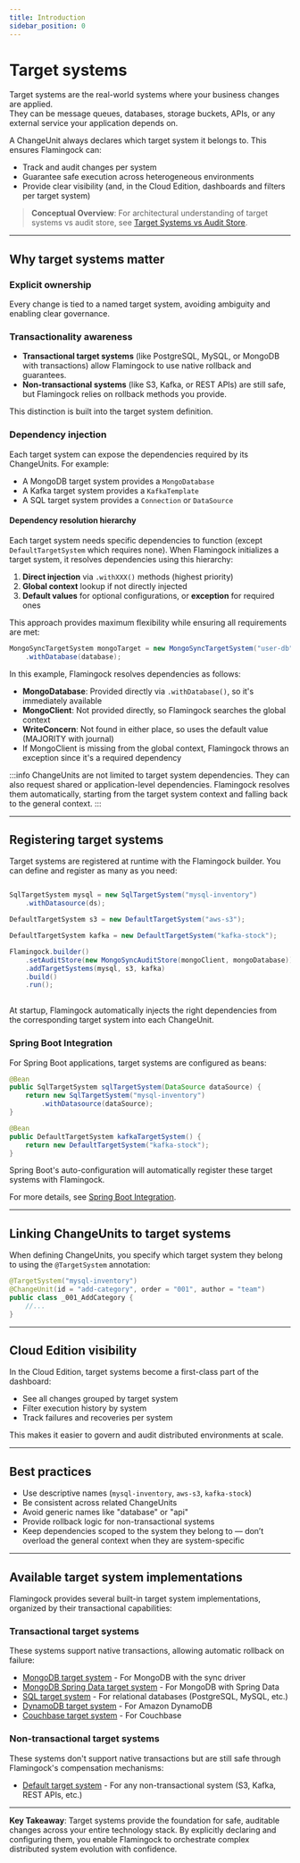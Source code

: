 ```yaml
---
title: Introduction
sidebar_position: 0
---
```


# Target systems

Target systems are the real-world systems where your business changes are applied.  
They can be message queues, databases, storage buckets, APIs, or any external service your application depends on.

A ChangeUnit always declares which target system it belongs to. This ensures Flamingock can:
- Track and audit changes per system
- Guarantee safe execution across heterogeneous environments
- Provide clear visibility (and, in the Cloud Edition, dashboards and filters per target system)

> **Conceptual Overview**: For architectural understanding of target systems vs audit store, see [Target Systems vs Audit Store](../overview/audit-store-vs-target-system.md).

---

## Why target systems matter

### Explicit ownership
Every change is tied to a named target system, avoiding ambiguity and enabling clear governance.

### Transactionality awareness
- **Transactional target systems** (like PostgreSQL, MySQL, or MongoDB with transactions) allow Flamingock to use native rollback and guarantees.
- **Non-transactional systems** (like S3, Kafka, or REST APIs) are still safe, but Flamingock relies on rollback methods you provide.

This distinction is built into the target system definition.

### Dependency injection

Each target system can expose the dependencies required by its ChangeUnits. For example:
- A MongoDB target system provides a `MongoDatabase`
- A Kafka target system provides a `KafkaTemplate`  
- A SQL target system provides a `Connection` or `DataSource`

#### Dependency resolution hierarchy

Each target system needs specific dependencies to function (except `DefaultTargetSystem` which requires none). When Flamingock initializes a target system, it resolves dependencies using this hierarchy:

1. **Direct injection** via `.withXXX()` methods (highest priority)
2. **Global context** lookup if not directly injected
3. **Default values** for optional configurations, or **exception** for required ones

This approach provides maximum flexibility while ensuring all requirements are met:

```java
MongoSyncTargetSystem mongoTarget = new MongoSyncTargetSystem("user-db")
    .withDatabase(database);
```

In this example, Flamingock resolves dependencies as follows:
- **MongoDatabase**: Provided directly via `.withDatabase()`, so it's immediately available
- **MongoClient**: Not provided directly, so Flamingock searches the global context
- **WriteConcern**: Not found in either place, so uses the default value (MAJORITY with journal)
- If MongoClient is missing from the global context, Flamingock throws an exception since it's a required dependency

:::info
ChangeUnits are not limited to target system dependencies. They can also request shared or application-level dependencies. Flamingock resolves them automatically, starting from the target system context and falling back to the general context.
:::

---

## Registering target systems

Target systems are registered at runtime with the Flamingock builder. You can define and register as many as you need:

```java

SqlTargetSystem mysql = new SqlTargetSystem("mysql-inventory")
    .withDatasource(ds);

DefaultTargetSystem s3 = new DefaultTargetSystem("aws-s3");

DefaultTargetSystem kafka = new DefaultTargetSystem("kafka-stock");

Flamingock.builder()
    .setAuditStore(new MongoSyncAuditStore(mongoClient, mongoDatabase))
    .addTargetSystems(mysql, s3, kafka)
    .build()
    .run();
  
```

At startup, Flamingock automatically injects the right dependencies from the corresponding target system into each ChangeUnit.

### Spring Boot Integration
For Spring Boot applications, target systems are configured as beans:

```java
@Bean
public SqlTargetSystem sqlTargetSystem(DataSource dataSource) {
    return new SqlTargetSystem("mysql-inventory")
        .withDatasource(dataSource);
}

@Bean  
public DefaultTargetSystem kafkaTargetSystem() {
    return new DefaultTargetSystem("kafka-stock");
}
```

Spring Boot's auto-configuration will automatically register these target systems with Flamingock.

For more details, see [Spring Boot Integration](../frameworks/springboot-integration/introduction.md).


---

## Linking ChangeUnits to target systems

When defining ChangeUnits, you specify which target system they belong to using the `@TargetSystem` annotation:

```java
@TargetSystem("mysql-inventory")
@ChangeUnit(id = "add-category", order = "001", author = "team")
public class _001_AddCategory {
    //...
}
```


---

## Cloud Edition visibility

In the Cloud Edition, target systems become a first-class part of the dashboard:
- See all changes grouped by target system
- Filter execution history by system
- Track failures and recoveries per system

This makes it easier to govern and audit distributed environments at scale.

---

## Best practices

- Use descriptive names (`mysql-inventory`, `aws-s3`, `kafka-stock`)
- Be consistent across related ChangeUnits
- Avoid generic names like "database" or "api"
- Provide rollback logic for non-transactional systems
- Keep dependencies scoped to the system they belong to — don’t overload the general context when they are system-specific

---

## Available target system implementations

Flamingock provides several built-in target system implementations, organized by their transactional capabilities:

### Transactional target systems
These systems support native transactions, allowing automatic rollback on failure:

- [MongoDB target system](../target-systems/mongodb-target-system.md) - For MongoDB with the sync driver
- [MongoDB Spring Data target system](../target-systems/mongodb-springdata-target-system.md) - For MongoDB with Spring Data
- [SQL target system](../target-systems/sql-target-system.md) - For relational databases (PostgreSQL, MySQL, etc.)
- [DynamoDB target system](../target-systems/dynamodb-target-system.md) - For Amazon DynamoDB
- [Couchbase target system](../target-systems/couchbase-target-system.md) - For Couchbase

### Non-transactional target systems
These systems don't support native transactions but are still safe through Flamingock's compensation mechanisms:

- [Default target system](../target-systems/default-target-system.md) - For any non-transactional system (S3, Kafka, REST APIs, etc.)

---

**Key Takeaway**: Target systems provide the foundation for safe, auditable changes across your entire technology stack. By explicitly declaring and configuring them, you enable Flamingock to orchestrate complex distributed system evolution with confidence.